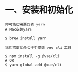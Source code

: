 # 一、安装和初始化 
```
你可能还需要安装 yarn
# Mac安装yarn

$ brew install yarn
```

```
我们需要在命令行中安装 vue-cli 工具

$ npm install -g @vue/cli
# OR
$ yarn global add @vue/cli
```
